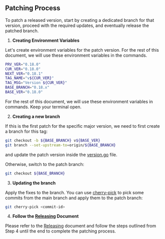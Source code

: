 ## Patching Process

To patch a released version, start by creating a dedicated branch for that version, proceed with the required updates, and eventually release the patched branch.

1. **Creating Environment Variables**

Let's create environment variables for the patch version. For the rest of this document, we will use these environment variables in the commands.

```bash
PRV_VER="0.18.0"
CUR_VER="0.18.0"
NEXT_VER="0.18.1"
TAG_NAME="v${CUR_VER}"
TAG_MSG="Version ${CUR_VER}"
BASE_BRANCH="0.18.x"
BASE_VER="0.18.0"
```

For the rest of this document, we will use these environment variables in commands.
Keep your terminal open.

2. **Creating a new branch**

If this is the first patch for the specific major version, we need to first create a branch for this tag:

```bash
git checkout -b ${BASE_BRANCH} v${BASE_VER}
git branch --set-upstream-to=origin/${BASE_BRANCH}
```

and update the patch version inside the [version.go](../version/version.go) file.

Otherwise, switch to the patch branch:

```bash
git checkout ${BASE_BRANCH}
```

3. **Updating the branch**

Apply the fixes to the branch. You can use [cherry-pick](https://www.atlassian.com/git/tutorials/cherry-pick) to pick some commits from the main branch and apply them to the patch branch:

```bash
git cherry-pick <commit-id>
```

4. **Follow the [Releasing](./releasing.md) Document**

Please refer to the [Releasing](./releasing.md) document and follow the steps outlined from Step 4 until the end to complete the patching process.
